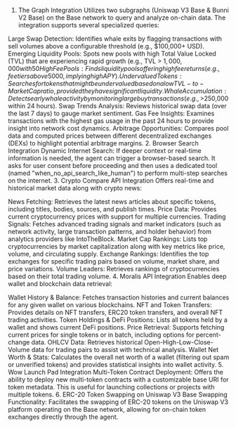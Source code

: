 1. The Graph Integration
Utilizes two subgraphs (Uniswap V3 Base & Bunni V2 Base) on the Base network to query and analyze on-chain data. The integration supports several specialized queries:

Large Swap Detection: Identifies whale exits by flagging transactions with sell volumes above a configurable threshold (e.g., $100,000+ USD).
Emerging Liquidity Pools: Spots new pools with high Total Value Locked (TVL) that are experiencing rapid growth (e.g., TVL > $1,000,000 with 50%+ growth in 24 hours).
High Fee Pools: Finds liquidity pools offering high fee returns (e.g., fee tiers above 5000, implying high APY).
Undervalued Tokens: Searches for tokens that might be undervalued based on a low TVL-to-Market Cap ratio, provided they have significant liquidity.
Whale Accumulation: Detects early whale activity by monitoring large buy transactions (e.g., >$250,000 within 24 hours).
Swap Trends Analysis: Reviews historical swap data (over the last 7 days) to gauge market sentiment.
Gas Fee Insights: Examines transactions with the highest gas usage in the past 24 hours to provide insight into network cost dynamics.
Arbitrage Opportunities: Compares pool data and computed prices between different decentralized exchanges (DEXs) to highlight potential arbitrage margins.
2. Browser Search Integration
Dynamic Internet Search: If deeper context or real-time information is needed, the agent can trigger a browser-based search. It asks for user consent before proceeding and then uses a dedicated tool (named "when_no_api_search_like_human") to perform multi-step searches on the internet.
3. Crypto Compare API Integration
Offers real-time and historical market data along with crypto news:

News Fetching: Retrieves the latest news articles about specific tokens, including titles, bodies, sources, and publish times.
Price Data: Provides current cryptocurrency prices with support for multiple currencies.
Trading Signals: Fetches advanced trading signals and market indicators (such as network activity, large transaction patterns, and holder behavior) from analytics providers like IntoTheBlock.
Market Cap Rankings: Lists top cryptocurrencies by market capitalization along with key metrics like price, volume, and circulating supply.
Exchange Rankings: Identifies the top exchanges for specific trading pairs based on volume, market share, and price variations.
Volume Leaders: Retrieves rankings of cryptocurrencies based on their total trading volume.
4. Moralis API Integration
Enables deep wallet and blockchain data retrieval:

Wallet History & Balance: Fetches transaction histories and current balances for any given wallet on various blockchains.
NFT and Token Transfers: Provides details on NFT transfers, ERC20 token transfers, and overall NFT trading activities.
Token Holdings & DeFi Positions: Lists all tokens held by a wallet and shows current DeFi positions.
Price Retrieval: Supports fetching current prices for single tokens or in batch, including options for percent-change data.
OHLCV Data: Retrieves historical Open-High-Low-Close-Volume data for trading pairs to assist with technical analysis.
Wallet Net Worth & Stats: Calculates the overall net worth of a wallet (filtering out spam or unverified tokens) and provides statistical insights into wallet activity.
5. Wow Launch Pad Integration
Multi-Token Contract Deployment: Offers the ability to deploy new multi-token contracts with a customizable base URI for token metadata. This is useful for launching collections or projects with multiple tokens.
6. ERC-20 Token Swapping on Uniswap V3 Base
Swapping Functionality: Facilitates the swapping of ERC-20 tokens on the Uniswap V3 platform operating on the Base network, allowing for on-chain token exchanges directly through the agent.
